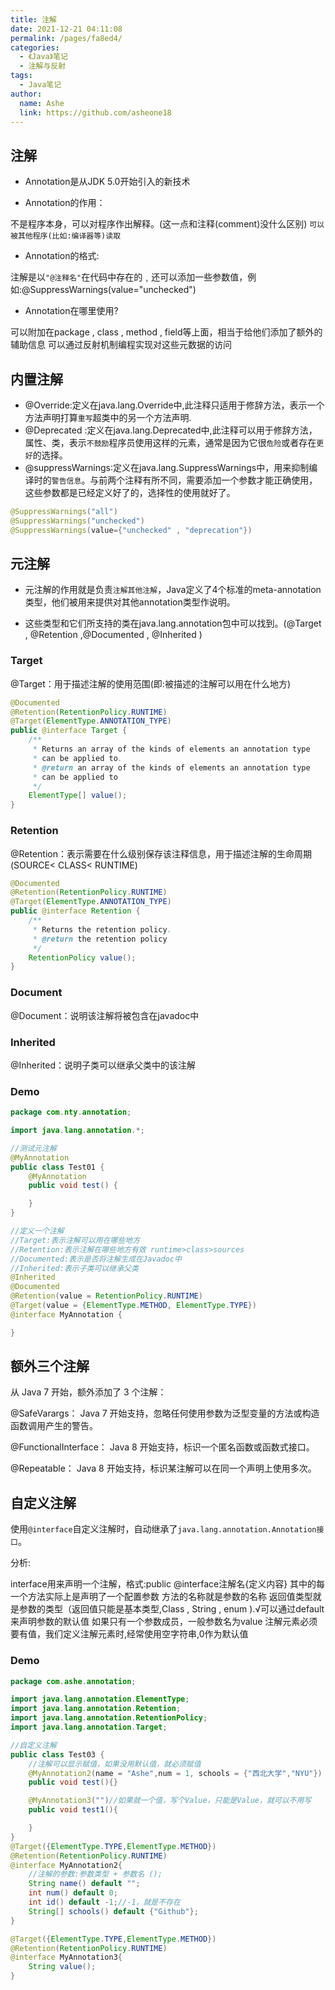 ```yaml
---
title: 注解
date: 2021-12-21 04:11:08
permalink: /pages/fa8ed4/
categories:
  - 《Java》笔记
  - 注解与反射
tags:
  - Java笔记
author:
  name: Ashe
  link: https://github.com/asheone18
---
```

## 注解

- Annotation是从JDK 5.0开始引入的新技术

- Annotation的作用：

不是程序本身，可以对程序作出解释。(这一点和注释(comment)没什么区别)
`可以被其他程序(比如:编译器等)读取`
- Annotation的格式:

注解是以`"@注释名"`在代码中存在的﹐还可以添加一些参数值，例如:@SuppressWarnings(value="unchecked")
- Annotation在哪里使用?

可以附加在package , class , method , field等上面，相当于给他们添加了额外的辅助信息
可以通过反射机制编程实现对这些元数据的访问

## 内置注解

- @Override:定义在java.lang.Override中,此注释只适用于修辞方法，表示一个方法声明打算`重写`超类中的另一个方法声明.
- @Deprecated :定义在java.lang.Deprecated中,此注释可以用于修辞方法，属性、类，表示`不鼓励`程序员使用这样的元素，通常是因为它很`危险`或者存在`更好`的选择。
- @suppressWarnings∶定义在java.lang.SuppressWarnings中，用来抑制编译时的`警告信息`。与前两个注释有所不同，需要添加一个参数才能正确使用，这些参数都是已经定义好了的，选择性的使用就好了。

```java
@SuppressWarnings("all")
@SuppressWarnings("unchecked")
@SuppressWarnings(value={"unchecked" , "deprecation"})
```

## 元注解

- 元注解的作用就是负责`注解其他注解`，Java定义了4个标准的meta-annotation类型，他们被用来提供对其他annotation类型作说明。

- 这些类型和它们所支持的类在java.lang.annotation包中可以找到。(@Target , @Retention ,@Documented , @Inherited )

### Target
@Target：用于描述注解的使用范围(即:被描述的注解可以用在什么地方)
```java
@Documented
@Retention(RetentionPolicy.RUNTIME)
@Target(ElementType.ANNOTATION_TYPE)
public @interface Target {
    /**
     * Returns an array of the kinds of elements an annotation type
     * can be applied to.
     * @return an array of the kinds of elements an annotation type
     * can be applied to
     */
    ElementType[] value();
}
```
### Retention
@Retention：表示需要在什么级别保存该注释信息，用于描述注解的生命周期(SOURCE< CLASS< RUNTIME)
```java
@Documented
@Retention(RetentionPolicy.RUNTIME)
@Target(ElementType.ANNOTATION_TYPE)
public @interface Retention {
    /**
     * Returns the retention policy.
     * @return the retention policy
     */
    RetentionPolicy value();
}
```
### Document
@Document：说明该注解将被包含在javadoc中
### Inherited
@Inherited：说明子类可以继承父类中的该注解

### Demo
```java
package com.nty.annotation;

import java.lang.annotation.*;

//测试元注解
@MyAnnotation
public class Test01 {
    @MyAnnotation
    public void test() {

    }
}

//定义一个注解
//Target:表示注解可以用在哪些地方
//Retention:表示注解在哪些地方有效 runtime>class>sources
//Documented:表示是否将注解生成在Javadoc中
//Inherited:表示子类可以继承父类
@Inherited
@Documented
@Retention(value = RetentionPolicy.RUNTIME)
@Target(value = {ElementType.METHOD, ElementType.TYPE})
@interface MyAnnotation {

}
```

## 额外三个注解

从 Java 7 开始，额外添加了 3 个注解：

@SafeVarargs： Java 7 开始支持，忽略任何使用参数为泛型变量的方法或构造函数调用产生的警告。

@FunctionalInterface： Java 8 开始支持，标识一个匿名函数或函数式接口。

@Repeatable： Java 8 开始支持，标识某注解可以在同一个声明上使用多次。

## 自定义注解

使用`@interface`自定义注解时，自动继承了`java.lang.annotation.Annotation接口`。

分析:

interface用来声明一个注解，格式:public @interface注解名{定义内容}
其中的每一个方法实际上是声明了一个配置参数
方法的名称就是参数的名称
返回值类型就是参数的类型（返回值只能是基本类型,Class , String , enum ).√可以通过default来声明参数的默认值
如果只有一个参数成员，一般参数名为value
注解元素必须要有值，我们定义注解元素时,经常使用空字符串,0作为默认值

### Demo
```java
package com.ashe.annotation;

import java.lang.annotation.ElementType;
import java.lang.annotation.Retention;
import java.lang.annotation.RetentionPolicy;
import java.lang.annotation.Target;

//自定义注解
public class Test03 {
    //注解可以显示赋值，如果没用默认值，就必须赋值
    @MyAnnotation2(name = "Ashe",num = 1, schools = {"西北大学","NYU"})
    public void test(){}

    @MyAnnotation3("")//如果就一个值，写个Value，只能是Value，就可以不用写
    public void test1(){

    }
}
@Target({ElementType.TYPE,ElementType.METHOD})
@Retention(RetentionPolicy.RUNTIME)
@interface MyAnnotation2{
    //注解的参数:参数类型 + 参数名 ();
    String name() default "";
    int num() default 0;
    int id() default -1;//-1，就是不存在
    String[] schools() default {"Github"};
}

@Target({ElementType.TYPE,ElementType.METHOD})
@Retention(RetentionPolicy.RUNTIME)
@interface MyAnnotation3{
    String value();
}
```